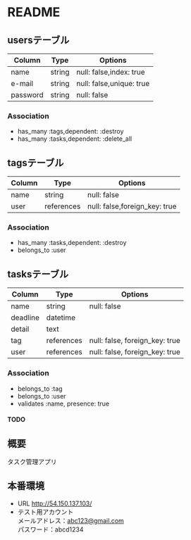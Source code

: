 # README

## usersテーブル
|Column|Type|Options|
|------|----|-------|
|name|string|null: false,index: true|
|e-mail|string|null: false,unique: true|
|password|string|null: false|
### Association
- has_many :tags,dependent: :destroy
- has_many :tasks,dependent: :delete_all

## tagsテーブル
|Column|Type|Options|
|------|----|-------|
|name|string|null: false|
|user|references|null: false,foreign_key: true|
### Association
- has_many :tasks,dependent: :destroy
- belongs_to :user

## tasksテーブル
|Column|Type|Options|
|------|----|-------|
|name|string|null: false|
|deadline|datetime|
|detail|text|
|tag|references|null: false, foreign_key: true|
|user|references|null: false, foreign_key: true|
### Association
- belongs_to :tag
- belongs_to :user
- validates :name, presence: true

#### TODO
## 概要
タスク管理アプリ
## 本番環境
- URL
http://54.150.137.103/
- テスト用アカウント  
メールアドレス：abc123@gmail.com  
パスワード：abcd1234
